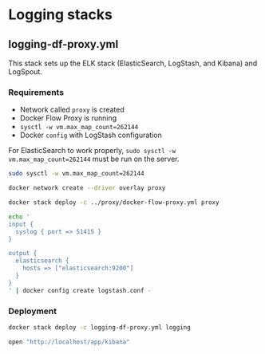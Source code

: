 # Logging stacks

## logging-df-proxy.yml

This stack sets up the ELK stack (ElasticSearch, LogStash, and Kibana) and LogSpout.

### Requirements

* Network called `proxy` is created
* Docker Flow Proxy is running
* `sysctl -w vm.max_map_count=262144`
* Docker `config` with LogStash configuration

For ElasticSearch to work properly, `sudo sysctl -w vm.max_map_count=262144` must be run on the server.

```bash
sudo sysctl -w vm.max_map_count=262144

docker network create --driver overlay proxy

docker stack deploy -c ../proxy/docker-flow-proxy.yml proxy

echo '
input {
  syslog { port => 51415 }
}

output {
  elasticsearch {
    hosts => ["elasticsearch:9200"]
  }
}
' | docker config create logstash.conf -
```

### Deployment

```bash
docker stack deploy -c logging-df-proxy.yml logging

open "http://localhost/app/kibana"
```